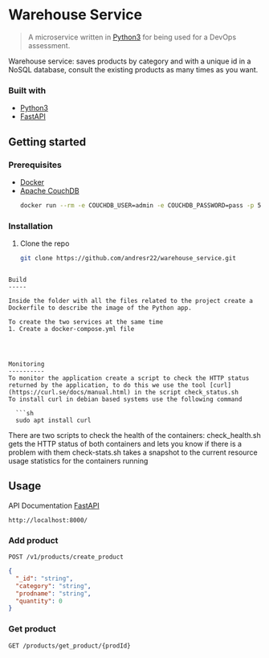 Warehouse Service
==================

> A microservice written in [Python3](https://www.python.org/download/releases/3.0/) for being used for a DevOps assessment.

Warehouse service: saves products by category and with a unique id in a NoSQL database, consult the existing products as many times as you want.

### Built with

- [Python3](https://www.python.org/download/releases/3.0/)
- [FastAPI](https://fastapi.tiangolo.com/)

Getting started
---------------

### Prerequisites

- [Docker](https://www.docker.com/)
- [Apache CouchDB](http://couchdb.apache.org)
  ```sh
  docker run --rm -e COUCHDB_USER=admin -e COUCHDB_PASSWORD=pass -p 5984:5984 couchdb
  ```

### Installation
1. Clone the repo
   ```sh
   git clone https://github.com/andresr22/warehouse_service.git
 ```

Build
-----

Inside the folder with all the files related to the project create a Dockerfile to describe the image of the Python app.

To create the two services at the same time
1. Create a docker-compose.yml file




Monitoring
----------
To monitor the application create a script to check the HTTP status returned by the application, to do this we use the tool [curl](https://curl.se/docs/manual.html) in the script check_status.sh  
To install curl in debian based systems use the following command

   ```sh
   sudo apt install curl
   ```
There are two scripts to check the health of the containers:
  check_health.sh gets the HTTP status of both containers and lets you know if there is a problem with them
  check-stats.sh takes a snapshot to the current resource usage statistics for the containers running

Usage
-----
API Documentation [FastAPI](https://fastapi.tiangolo.com/)
```
http://localhost:8000/
```

### Add product
```
POST /v1/products/create_product
```
```json
{
  "_id": "string",
  "category": "string",
  "prodname": "string",
  "quantity": 0
}
```

### Get product

```
GET /products/get_product/{prodId}
```

